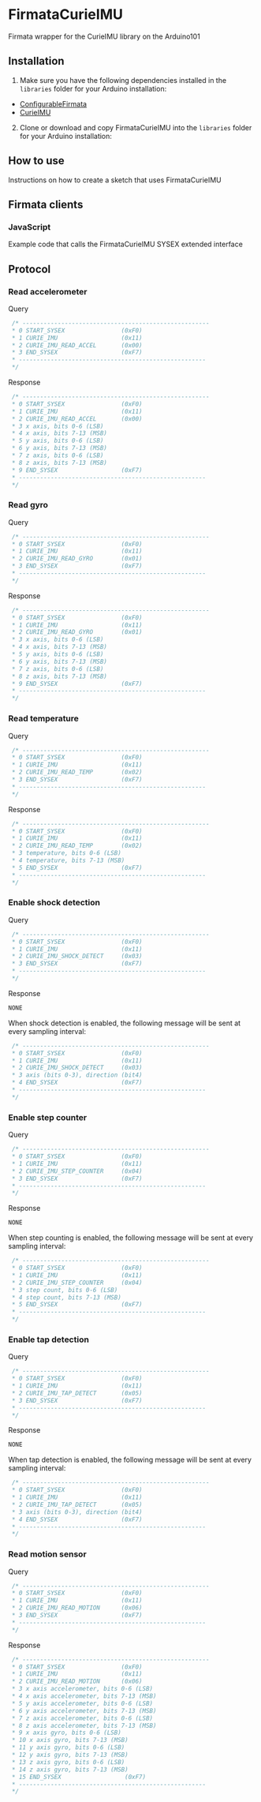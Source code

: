 # FirmataCurieIMU
Firmata wrapper for the CurieIMU library on the Arduino101

## Installation

1. Make sure you have the following dependencies installed in the `libraries` folder for your Arduino installation:
  - [ConfigurableFirmata](https://github.com/firmata/ConfigurableFirmata)
  - [CurieIMU](https://github.com/01org/corelibs-arduino101/tree/master/libraries/CurieIMU)

2. Clone or download and copy FirmataCurieIMU into the `libraries` folder for your Arduino installation:

## How to use

Instructions on how to create a sketch that uses FirmataCurieIMU

## Firmata clients

### JavaScript

Example code that calls the FirmataCurieIMU SYSEX extended interface

## Protocol

### Read accelerometer
Query
```c
 /* -----------------------------------------------------
 * 0 START_SYSEX                (0xF0)
 * 1 CURIE_IMU                  (0x11)
 * 2 CURIE_IMU_READ_ACCEL       (0x00)
 * 3 END_SYSEX                  (0xF7)
 * -----------------------------------------------------
 */
```

Response
```c
 /* -----------------------------------------------------
 * 0 START_SYSEX                (0xF0)
 * 1 CURIE_IMU                  (0x11)
 * 2 CURIE_IMU_READ_ACCEL       (0x00)
 * 3 x axis, bits 0-6 (LSB)
 * 4 x axis, bits 7-13 (MSB)
 * 5 y axis, bits 0-6 (LSB)
 * 6 y axis, bits 7-13 (MSB)
 * 7 z axis, bits 0-6 (LSB)
 * 8 z axis, bits 7-13 (MSB)
 * 9 END_SYSEX                  (0xF7)
 * -----------------------------------------------------
 */
```

### Read gyro
Query
```c
 /* -----------------------------------------------------
 * 0 START_SYSEX                (0xF0)
 * 1 CURIE_IMU                  (0x11)
 * 2 CURIE_IMU_READ_GYRO        (0x01)
 * 3 END_SYSEX                  (0xF7)
 * -----------------------------------------------------
 */
```

Response
```c
 /* -----------------------------------------------------
 * 0 START_SYSEX                (0xF0)
 * 1 CURIE_IMU                  (0x11)
 * 2 CURIE_IMU_READ_GYRO        (0x01)
 * 3 x axis, bits 0-6 (LSB)
 * 4 x axis, bits 7-13 (MSB)
 * 5 y axis, bits 0-6 (LSB)
 * 6 y axis, bits 7-13 (MSB)
 * 7 z axis, bits 0-6 (LSB)
 * 8 z axis, bits 7-13 (MSB)
 * 9 END_SYSEX                  (0xF7)
 * -----------------------------------------------------
 */
```

### Read temperature
Query
```c
 /* -----------------------------------------------------
 * 0 START_SYSEX                (0xF0)
 * 1 CURIE_IMU                  (0x11)
 * 2 CURIE_IMU_READ_TEMP        (0x02)
 * 3 END_SYSEX                  (0xF7)
 * -----------------------------------------------------
 */
```

Response
```c
 /* -----------------------------------------------------
 * 0 START_SYSEX                (0xF0)
 * 1 CURIE_IMU                  (0x11)
 * 2 CURIE_IMU_READ_TEMP        (0x02)
 * 3 temperature, bits 0-6 (LSB)
 * 4 temperature, bits 7-13 (MSB)
 * 5 END_SYSEX                  (0xF7)
 * -----------------------------------------------------
 */
```

### Enable shock detection
Query
```c
 /* -----------------------------------------------------
 * 0 START_SYSEX                (0xF0)
 * 1 CURIE_IMU                  (0x11)
 * 2 CURIE_IMU_SHOCK_DETECT     (0x03)
 * 3 END_SYSEX                  (0xF7)
 * -----------------------------------------------------
 */
```

Response
```c
NONE
```

When shock detection is enabled, the following message will be sent at every sampling interval:
```c
 /* -----------------------------------------------------
 * 0 START_SYSEX                (0xF0)
 * 1 CURIE_IMU                  (0x11)
 * 2 CURIE_IMU_SHOCK_DETECT     (0x03)
 * 3 axis (bits 0-3), direction (bit4)
 * 4 END_SYSEX                  (0xF7)
 * -----------------------------------------------------
 */
```

### Enable step counter
Query
```c
 /* -----------------------------------------------------
 * 0 START_SYSEX                (0xF0)
 * 1 CURIE_IMU                  (0x11)
 * 2 CURIE_IMU_STEP_COUNTER     (0x04)
 * 3 END_SYSEX                  (0xF7)
 * -----------------------------------------------------
 */
```

Response
```c
NONE
```

When step counting is enabled, the following message will be sent at every sampling interval:
```c
 /* -----------------------------------------------------
 * 0 START_SYSEX                (0xF0)
 * 1 CURIE_IMU                  (0x11)
 * 2 CURIE_IMU_STEP_COUNTER     (0x04)
 * 3 step count, bits 0-6 (LSB)
 * 4 step count, bits 7-13 (MSB)
 * 5 END_SYSEX                  (0xF7)
 * -----------------------------------------------------
 */
```

### Enable tap detection
Query
```c
 /* -----------------------------------------------------
 * 0 START_SYSEX                (0xF0)
 * 1 CURIE_IMU                  (0x11)
 * 2 CURIE_IMU_TAP_DETECT       (0x05)
 * 3 END_SYSEX                  (0xF7)
 * -----------------------------------------------------
 */
```

Response
```c
NONE
```

When tap detection is enabled, the following message will be sent at every sampling interval:
```c
 /* -----------------------------------------------------
 * 0 START_SYSEX                (0xF0)
 * 1 CURIE_IMU                  (0x11)
 * 2 CURIE_IMU_TAP_DETECT       (0x05)
 * 3 axis (bits 0-3), direction (bit4)
 * 4 END_SYSEX                  (0xF7)
 * -----------------------------------------------------
 */
```

### Read motion sensor
Query
```c
 /* -----------------------------------------------------
 * 0 START_SYSEX                (0xF0)
 * 1 CURIE_IMU                  (0x11)
 * 2 CURIE_IMU_READ_MOTION      (0x06)
 * 3 END_SYSEX                  (0xF7)
 * -----------------------------------------------------
 */
```

Response
```c
 /* -----------------------------------------------------
 * 0 START_SYSEX                (0xF0)
 * 1 CURIE_IMU                  (0x11)
 * 2 CURIE_IMU_READ_MOTION      (0x06)
 * 3 x axis accelerometer, bits 0-6 (LSB)
 * 4 x axis accelerometer, bits 7-13 (MSB)
 * 5 y axis accelerometer, bits 0-6 (LSB)
 * 6 y axis accelerometer, bits 7-13 (MSB)
 * 7 z axis accelerometer, bits 0-6 (LSB)
 * 8 z axis accelerometer, bits 7-13 (MSB)
 * 9 x axis gyro, bits 0-6 (LSB)
 * 10 x axis gyro, bits 7-13 (MSB)
 * 11 y axis gyro, bits 0-6 (LSB)
 * 12 y axis gyro, bits 7-13 (MSB)
 * 13 z axis gyro, bits 0-6 (LSB)
 * 14 z axis gyro, bits 7-13 (MSB)
 * 15 END_SYSEX                  (0xF7)
 * -----------------------------------------------------
 */
```
